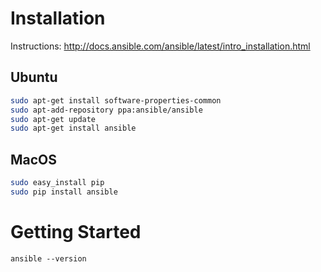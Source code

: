 # Installation

Instructions: http://docs.ansible.com/ansible/latest/intro_installation.html

## Ubuntu

``` bash
sudo apt-get install software-properties-common
sudo apt-add-repository ppa:ansible/ansible
sudo apt-get update
sudo apt-get install ansible
```

## MacOS

``` bash
sudo easy_install pip
sudo pip install ansible
```

# Getting Started

`ansible --version`
